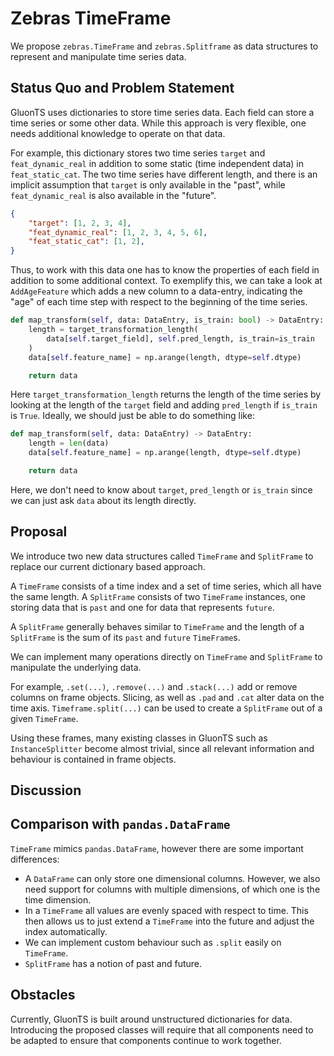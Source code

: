 # Zebras TimeFrame

We propose ``zebras.TimeFrame``  and ``zebras.Splitframe`` as data structures
to represent and manipulate time series data.

## Status Quo and Problem Statement

GluonTS uses dictionaries to store time series data. Each field can store a
time series or some other data. While this approach is very flexible, one needs
additional knowledge to operate on that data.

For example, this dictionary stores two time series ``target`` and
``feat_dynamic_real`` in addition to some static (time independent data) in
``feat_static_cat``. The two time series have different length, and there is an
implicit assumption that ``target`` is only available in the "past", while
``feat_dynamic_real`` is also available in the "future".

```json
{
    "target": [1, 2, 3, 4],
    "feat_dynamic_real": [1, 2, 3, 4, 5, 6],
    "feat_static_cat": [1, 2],
}
```

Thus, to work with this data one has to know the properties of each field in
addition to some additional context. To exemplify this, we can take a look at
``AddAgeFeature`` which adds a new column to a data-entry, indicating the "age"
of each time step with respect to the beginning of the time series.

```py
def map_transform(self, data: DataEntry, is_train: bool) -> DataEntry:
    length = target_transformation_length(
        data[self.target_field], self.pred_length, is_train=is_train
    )
    data[self.feature_name] = np.arange(length, dtype=self.dtype)

    return data
```

Here ``target_transformation_length`` returns the length of the time series
by looking at the length of the ``target`` field and adding ``pred_length`` if
``is_train`` is ``True``. Ideally, we should just be able to do something like:

```py
def map_transform(self, data: DataEntry) -> DataEntry:
    length = len(data)
    data[self.feature_name] = np.arange(length, dtype=self.dtype)

    return data
```

Here, we don't need to know about ``target``, ``pred_length`` or ``is_train``
since we can just ask ``data`` about its length directly.


## Proposal

We introduce two new data structures called ``TimeFrame`` and ``SplitFrame`` to
replace our current dictionary based approach.

A ``TimeFrame`` consists of a time index and a set of time series, which all
have the same length. A ``SplitFrame`` consists of two ``TimeFrame`` instances,
one storing data that is ``past`` and one for data that represents ``future``.

A ``SplitFrame`` generally behaves similar to ``TimeFrame`` and the length of
a ``SplitFrame`` is the sum of its ``past`` and ``future`` ``TimeFrame``s.

We can implement many operations directly on ``TimeFrame`` and ``SplitFrame``
to manipulate the underlying data.

For example, ``.set(...)``, ``.remove(...)`` and ``.stack(...)`` add or remove
columns on frame objects. Slicing, as well as ``.pad`` and ``.cat`` alter data
on the time axis. ``Timeframe.split(...)`` can be used to create a
``SplitFrame`` out of a given ``TimeFrame``.

Using these frames, many existing classes in GluonTS such as
``InstanceSplitter`` become almost trivial, since all relevant information and
behaviour is contained in frame objects.

## Discussion

## Comparison with ``pandas.DataFrame``

``TimeFrame`` mimics ``pandas.DataFrame``, however there are some important
differences:

* A ``DataFrame`` can only store one dimensional columns. However, we also need
  support for columns with multiple dimensions, of which one is the time
  dimension.
* In a ``TimeFrame`` all values are evenly spaced with respect to time. This
  then allows us to just extend a ``TimeFrame`` into the future and adjust the
  index automatically.
* We can implement custom behaviour such as ``.split`` easily on ``TimeFrame``.
* ``SplitFrame`` has a notion of past and future.

## Obstacles

Currently, GluonTS is built around unstructured dictionaries for data.
Introducing the proposed classes will require that all components need to be
adapted to ensure that components continue to work together.
